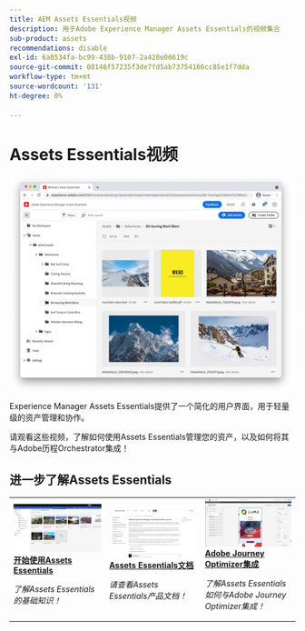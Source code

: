 ```yaml
---
title: AEM Assets Essentials视频
description: 用于Adobe Experience Manager Assets Essentials的视频集合
sub-product: assets
recommendations: disable
exl-id: 6a8534fa-bc99-438b-9107-2a428e06619c
source-git-commit: 08146f57235f3de7fd5ab73754166cc85e1f7dda
workflow-type: tm+mt
source-wordcount: '131'
ht-degree: 0%

---
```


# Assets Essentials视频

![Assets Essentials](./assets/overview/hero.png)

Experience Manager Assets Essentials提供了一个简化的用户界面，用于轻量级的资产管理和协作。

请观看这些视频，了解如何使用Assets Essentials管理您的资产，以及如何将其与Adobe历程Orchestrator集成！

## 进一步了解Assets Essentials

<table>
<td>
   <a href="./basics/managing.md">
   <img alt="开始使用Assets Essentials" src="./assets/overview/getting-started.png" />
   </a>
   <div>
      <a href="./basics/managing.md">
      <strong>开始使用Assets Essentials</strong>
      </a>
   </div>
   <p>
      <em>了解Assets Essentials的基础知识！</em>
   </p>
</td>
<td>
   <a href="https://experienceleague.adobe.com/docs/experience-manager-assets-essentials/help/introduction.html">
   <img alt="" src="./assets/overview/assets-essentials-docs.png"/>
   </a>
   <div>
      <a href="https://experienceleague.adobe.com/docs/experience-manager-assets-essentials/help/introduction.html">
      <strong>Assets Essentials文档</strong>
      </a>
   </div>
   <p>
      <em>请查看Assets Essentials产品文档！</em>
   <p>
</td>
<td>
   <a href="https://experienceleague.adobe.com/docs/journey-optimizer-learn/tutorials/create-messages/create-email-content-with-the-message-editor.html">
   <img alt="Adobe Journey Optimizer" src="./assets/overview/adobe-journey-optimizer.png" />
   </a>
   <div>
      <a href="https://experienceleague.adobe.com/docs/journey-optimizer-learn/tutorials/create-messages/create-email-content-with-the-message-editor.html">
      <strong>Adobe Journey Optimizer集成</strong>
      </a>
   </div>
   <p>
      <em>了解Assets Essentials如何与Adobe Journey Optimizer集成！</em>
   <p>
</td>
</table>
